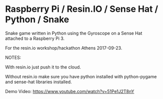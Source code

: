 
# Raspberry Pi / Resin.IO / Sense Hat / Python / Snake

Snake game written in Python using the Gyroscope on a Sense Hat attached to a Raspberry Pi 3.

For the resin.io workshop/hackathon Athens 2017-09-23.

NOTES:

With resin.io just push it to the cloud.

Without resin.io make sure you have python installed with python-pygame and sense-hat libraries installed.


Demo Video:
https://www.youtube.com/watch?v=51Pe1J2T8nY
